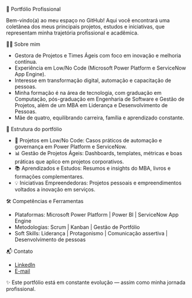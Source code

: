 🌟 Portfólio Profissional

Bem-vindo(a) ao meu espaço no GitHub!
Aqui você encontrará uma coletânea dos meus principais projetos, estudos e iniciativas, que representam minha trajetória profissional e acadêmica.

👩‍💻 Sobre mim

- Gestora de Projetos e Times Ágeis com foco em inovação e melhoria contínua.
- Experiência em Low/No Code (Microsoft Power Platform e ServiceNow App Engine).
- Interesse em transformação digital, automação e capacitação de pessoas.
- Minha formação é na área de tecnologia, com graduação em Computação, pós-graduação em Engenharia de Software e Gestão de Projetos, além de um MBA em Liderança e Desenvolvimento de Pessoas.
- Mãe de quatro, equilibrando carreira, família e aprendizado constante.

📂 Estrutura do portfólio

- 🚀 Projetos em Low/No Code: Casos práticos de automação e governança em Power Platform e ServiceNow.
- 📊 Gestão de Projetos Ágeis: Dashboards, templates, métricas e boas práticas que aplico em projetos corporativos.
- 📚 Aprendizados e Estudos: Resumos e insights do MBA, livros e formações complementares.
- 💡 Iniciativas Empreendedoras: Projetos pessoais e empreendimentos voltados a inovação em serviços.

🛠️ Competências e Ferramentas

- Plataformas: Microsoft Power Platform | Power BI | ServiceNow App Engine
- Metodologias: Scrum | Kanban | Gestão de Portfólio
- Soft Skills: Liderança | Protagonismo | Comunicação assertiva | Desenvolvimento de pessoas

📬 Contato

- [LinkedIn](https://www.linkedin.com/in/alinefidelis/)
- [E-mail](alinefidelis@live.com)

✨ Este portfólio está em constante evolução — assim como minha jornada profissional.
